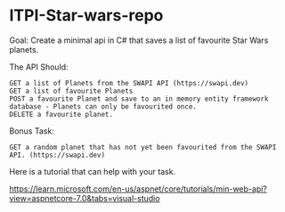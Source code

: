 # ITPI-Star-wars-repo
Goal: Create a minimal api in C# that saves a list of favourite Star Wars planets.

The API Should:

    GET a list of Planets from the SWAPI API (https://swapi.dev)
    GET a list of favourite Planets
    POST a favourite Planet and save to an in memory entity framework database - Planets can only be favourited once.
    DELETE a favourite planet.

Bonus Task:

    GET a random planet that has not yet been favourited from the SWAPI API. (https://swapi.dev)

Here is a tutorial that can help with your task.

https://learn.microsoft.com/en-us/aspnet/core/tutorials/min-web-api?view=aspnetcore-7.0&tabs=visual-studio
